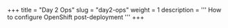 +++
title = "Day 2 Ops"
slug = "day2-ops"
weight = 1
description = '''
How to configure OpenShift post-deployment
'''
+++